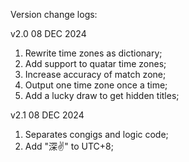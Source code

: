 Version change logs:

v2.0 08 DEC 2024
1. Rewrite time zones as dictionary;
2. Add support to quatar time zones;
3. Increase accuracy of match zone;
4. Output one time zone once a time;
5. Add a lucky draw to get hidden titles;

v2.1 08 DEC 2024
1. Separates congigs and logic code;
2. Add "深✌️" to UTC+8;
